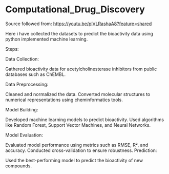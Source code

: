 # Computational_Drug_Discovery
Source followed from: https://youtu.be/plVLRashaA8?feature=shared

Here i have collected the datasets to predict the bioactivity data using python implemented machine learning.

Steps:

Data Collection:

Gathered bioactivity data for acetylcholinesterase inhibitors from public databases such as ChEMBL.

Data Preprocessing:

Cleaned and normalized the data.
Converted molecular structures to numerical representations using cheminformatics tools.

Model Building:

Developed machine learning models to predict bioactivity.
Used algorithms like Random Forest, Support Vector Machines, and Neural Networks.

Model Evaluation:

Evaluated model performance using metrics such as RMSE, R², and accuracy.
Conducted cross-validation to ensure robustness.
Prediction:

Used the best-performing model to predict the bioactivity of new compounds.
